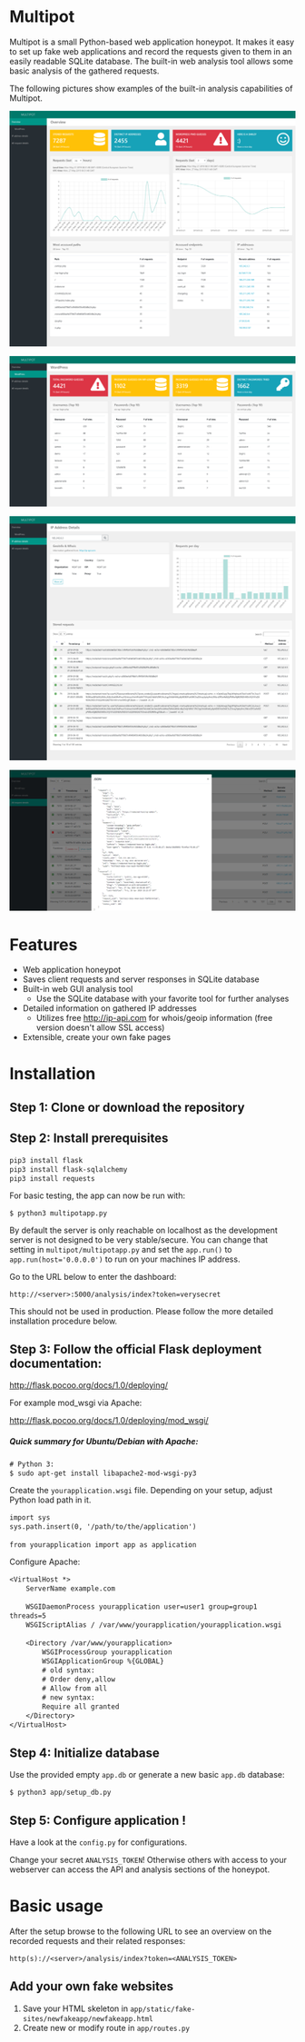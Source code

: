 # Multipot

Multipot is a small Python-based web application honeypot. It makes it easy to set up fake web applications and record the requests given to them in an easily readable SQLite database. 
The built-in web analysis tool allows some basic analysis of the gathered requests.

The following pictures show examples of the built-in analysis capabilities of Multipot.

![overview](images/pic1.png)

![overview-wordpress](images/pic2.png)

![show-ip-details](images/pic3.png)

![show-json-details](images/pic4.png)


# Features
* Web application honeypot
* Saves client requests and server responses in SQLite database
* Built-in web GUI analysis tool
  * Use the SQLite database with your favorite tool for further analyses
* Detailed information on gathered IP addresses
  * Utilizes free http://ip-api.com for whois/geoip information (free version doesn't allow SSL access)
* Extensible, create your own fake pages


# Installation

## Step 1: Clone or download the repository

## Step 2: Install prerequisites
```
pip3 install flask
pip3 install flask-sqlalchemy
pip3 install requests
```
For basic testing, the app can now be run with:
```
$ python3 multipotapp.py
```
By default the server is only reachable on localhost as the development server is not designed to be very stable/secure. You can change that setting in `multipot/multipotapp.py` and set the `app.run()` to `app.run(host='0.0.0.0')` to run on your machines IP address.

Go to the URL below to enter the dashboard:
```
http://<server>:5000/analysis/index?token=verysecret
```

This should not be used in production. Please follow the more detailed installation procedure below.

## Step 3: Follow the official Flask deployment documentation:

http://flask.pocoo.org/docs/1.0/deploying/


For example mod_wsgi via Apache:

http://flask.pocoo.org/docs/1.0/deploying/mod_wsgi/


##### Quick summary for Ubuntu/Debian with Apache:
```
# Python 3:
$ sudo apt-get install libapache2-mod-wsgi-py3
```

Create the `yourapplication.wsgi` file. Depending on your setup, adjust Python load path in it.
```
import sys
sys.path.insert(0, '/path/to/the/application')

from yourapplication import app as application
```

Configure Apache:
```
<VirtualHost *>
    ServerName example.com

    WSGIDaemonProcess yourapplication user=user1 group=group1 threads=5
    WSGIScriptAlias / /var/www/yourapplication/yourapplication.wsgi

    <Directory /var/www/yourapplication>
        WSGIProcessGroup yourapplication
        WSGIApplicationGroup %{GLOBAL}
        # old syntax:
        # Order deny,allow
        # Allow from all
        # new syntax:
        Require all granted
    </Directory>
</VirtualHost>
```


## Step 4: Initialize database
Use the provided empty `app.db` or generate a new basic `app.db` database:
```
$ python3 app/setup_db.py
```

## Step 5: Configure application !
Have a look at the `config.py` for configurations.

Change your secret `ANALYSIS_TOKEN`! Otherwise others with access to your webserver can access the API and analysis sections of the honeypot.




# Basic usage

After the setup browse to the following URL to see an overview on the recorded requests and their related responses:
```
http(s)://<server>/analysis/index?token=<ANALYSIS_TOKEN>
```

## Add your own fake websites
1. Save your HTML skeleton in `app/static/fake-sites/newfakeapp/newfakeapp.html`
2. Create new or modify route in `app/routes.py`